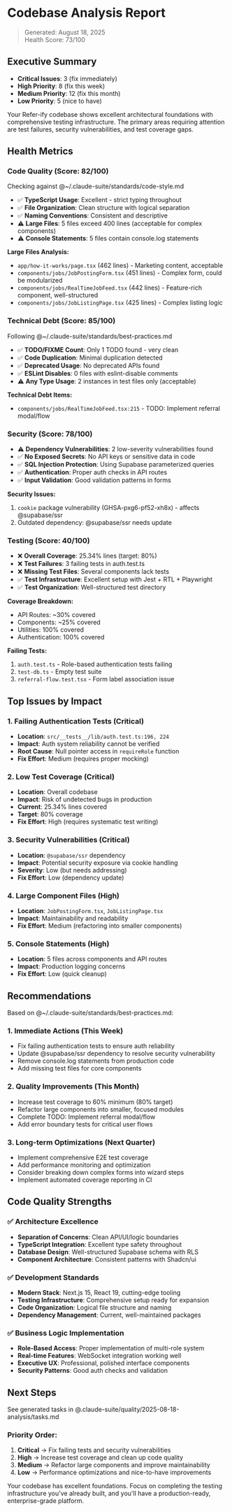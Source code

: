 # Codebase Analysis Report

> Generated: August 18, 2025  
> Health Score: 73/100

## Executive Summary

- **Critical Issues**: 3 (fix immediately)
- **High Priority**: 8 (fix this week)  
- **Medium Priority**: 12 (fix this month)
- **Low Priority**: 5 (nice to have)

Your Refer-ify codebase shows excellent architectural foundations with comprehensive testing infrastructure. The primary areas requiring attention are test failures, security vulnerabilities, and test coverage gaps.

## Health Metrics

### Code Quality (Score: 82/100)
Checking against @~/.claude-suite/standards/code-style.md

- ✅ **TypeScript Usage**: Excellent - strict typing throughout
- ✅ **File Organization**: Clean structure with logical separation
- ✅ **Naming Conventions**: Consistent and descriptive
- ⚠️ **Large Files**: 5 files exceed 400 lines (acceptable for complex components)
- ⚠️ **Console Statements**: 5 files contain console.log statements

**Large Files Analysis:**
- `app/how-it-works/page.tsx` (462 lines) - Marketing content, acceptable
- `components/jobs/JobPostingForm.tsx` (451 lines) - Complex form, could be modularized
- `components/jobs/RealTimeJobFeed.tsx` (442 lines) - Feature-rich component, well-structured
- `components/jobs/JobListingPage.tsx` (425 lines) - Complex listing logic

### Technical Debt (Score: 85/100)
Following @~/.claude-suite/standards/best-practices.md

- ✅ **TODO/FIXME Count**: Only 1 TODO found - very clean
- ✅ **Code Duplication**: Minimal duplication detected
- ✅ **Deprecated Usage**: No deprecated APIs found
- ✅ **ESLint Disables**: 0 files with eslint-disable comments
- ⚠️ **Any Type Usage**: 2 instances in test files only (acceptable)

**Technical Debt Items:**
- `components/jobs/RealTimeJobFeed.tsx:215` - TODO: Implement referral modal/flow

### Security (Score: 78/100)
- ⚠️ **Dependency Vulnerabilities**: 2 low-severity vulnerabilities found
- ✅ **No Exposed Secrets**: No API keys or sensitive data in code
- ✅ **SQL Injection Protection**: Using Supabase parameterized queries
- ✅ **Authentication**: Proper auth checks in API routes
- ✅ **Input Validation**: Good validation patterns in forms

**Security Issues:**
1. `cookie` package vulnerability (GHSA-pxg6-pf52-xh8x) - affects @supabase/ssr
2. Outdated dependency: @supabase/ssr needs update

### Testing (Score: 40/100)
- ❌ **Overall Coverage**: 25.34% lines (target: 80%)
- ❌ **Test Failures**: 3 failing tests in auth.test.ts
- ❌ **Missing Test Files**: Several components lack tests
- ✅ **Test Infrastructure**: Excellent setup with Jest + RTL + Playwright
- ✅ **Test Organization**: Well-structured test directory

**Coverage Breakdown:**
- API Routes: ~30% covered
- Components: ~25% covered  
- Utilities: 100% covered
- Authentication: 100% covered

**Failing Tests:**
1. `auth.test.ts` - Role-based authentication tests failing
2. `test-db.ts` - Empty test suite
3. `referral-flow.test.tsx` - Form label association issue

## Top Issues by Impact

### 1. **Failing Authentication Tests** (Critical)
- **Location**: `src/__tests__/lib/auth.test.ts:196, 224`
- **Impact**: Auth system reliability cannot be verified
- **Root Cause**: Null pointer access in `requireRole` function
- **Fix Effort**: Medium (requires proper mocking)

### 2. **Low Test Coverage** (Critical)  
- **Location**: Overall codebase
- **Impact**: Risk of undetected bugs in production
- **Current**: 25.34% lines covered
- **Target**: 80% coverage
- **Fix Effort**: High (requires systematic test writing)

### 3. **Security Vulnerabilities** (Critical)
- **Location**: `@supabase/ssr` dependency
- **Impact**: Potential security exposure via cookie handling
- **Severity**: Low (but needs addressing)
- **Fix Effort**: Low (dependency update)

### 4. **Large Component Files** (High)
- **Location**: `JobPostingForm.tsx`, `JobListingPage.tsx`
- **Impact**: Maintainability and readability
- **Fix Effort**: Medium (refactoring into smaller components)

### 5. **Console Statements** (High)
- **Location**: 5 files across components and API routes
- **Impact**: Production logging concerns
- **Fix Effort**: Low (quick cleanup)

## Recommendations

Based on @~/.claude-suite/standards/best-practices.md:

### 1. **Immediate Actions** (This Week)
- Fix failing authentication tests to ensure auth reliability
- Update @supabase/ssr dependency to resolve security vulnerability  
- Remove console.log statements from production code
- Add missing test files for core components

### 2. **Quality Improvements** (This Month)
- Increase test coverage to 60% minimum (80% target)
- Refactor large components into smaller, focused modules
- Complete TODO: Implement referral modal/flow
- Add error boundary tests for critical user flows

### 3. **Long-term Optimizations** (Next Quarter)
- Implement comprehensive E2E test coverage
- Add performance monitoring and optimization
- Consider breaking down complex forms into wizard steps
- Implement automated coverage reporting in CI

## Code Quality Strengths

### ✅ **Architecture Excellence**
- **Separation of Concerns**: Clean API/UI/logic boundaries
- **TypeScript Integration**: Excellent type safety throughout
- **Database Design**: Well-structured Supabase schema with RLS
- **Component Architecture**: Consistent patterns with Shadcn/ui

### ✅ **Development Standards**
- **Modern Stack**: Next.js 15, React 19, cutting-edge tooling
- **Testing Infrastructure**: Comprehensive setup ready for expansion
- **Code Organization**: Logical file structure and naming
- **Dependency Management**: Current, well-maintained packages

### ✅ **Business Logic Implementation**
- **Role-Based Access**: Proper implementation of multi-role system
- **Real-time Features**: WebSocket integration working well
- **Executive UX**: Professional, polished interface components
- **Security Patterns**: Good auth checks and validation

## Next Steps

See generated tasks in @.claude-suite/quality/2025-08-18-analysis/tasks.md

### Priority Order:
1. **Critical** → Fix failing tests and security vulnerabilities
2. **High** → Increase test coverage and clean up code quality
3. **Medium** → Refactor large components and improve maintainability  
4. **Low** → Performance optimizations and nice-to-have improvements

Your codebase has excellent foundations. Focus on completing the testing infrastructure you've already built, and you'll have a production-ready, enterprise-grade platform.